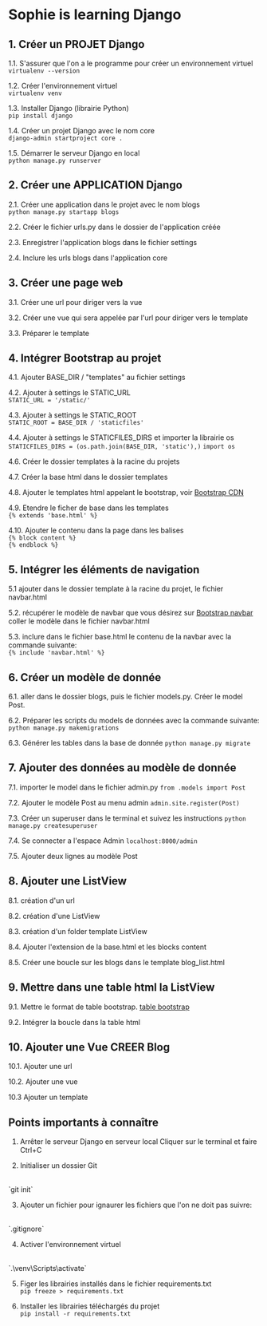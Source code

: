 # Sophie is learning Django

## 1. Créer un PROJET Django

1.1. S'assurer que l'on a le programme pour créer un environnement virtuel 
</br>
`virtualenv --version`

1.2. Créer l'environnement virtuel
</br>
`virtualenv venv`

1.3. Installer Django (librairie Python)
</br>
`pip install django`

1.4. Créer un projet Django avec le nom core
</br>
`django-admin startproject core .`

1.5. Démarrer le serveur Django en local
</br>
`python manage.py runserver`


## 2. Créer une APPLICATION Django

2.1. Créer une application dans le projet avec le nom blogs
</br>
`python manage.py startapp blogs`

2.2. Créer le fichier urls.py dans le dossier de l'application créée

2.3. Enregistrer l'application blogs dans le fichier settings 

2.4. Inclure les urls blogs dans l'application core


## 3. Créer une page web

3.1. Créer une url pour diriger vers la vue

3.2. Créer une vue qui sera appelée par l'url pour diriger vers le template

3.3. Préparer le template

## 4. Intégrer Bootstrap au projet

4.1. Ajouter BASE_DIR / "templates" au fichier settings

4.2. Ajouter à settings le STATIC_URL</br>
`STATIC_URL = '/static/'`

4.3. Ajouter à settings le STATIC_ROOT</br>
`STATIC_ROOT = BASE_DIR / 'staticfiles'`

4.4. Ajouter à settings le STATICFILES_DIRS et importer la librairie os
`STATICFILES_DIRS = (os.path.join(BASE_DIR, 'static'),)`
`import os`

4.6. Créer le dossier templates à la racine du projets

4.7. Créer la base html dans le dossier templates

4.8. Ajouter le templates html appelant le bootstrap, voir [Bootstrap CDN](https://www.bootstrapcdn.com/)

4.9. Etendre le ficher de base dans les templates</br>
`{% extends 'base.html' %}`

4.10. Ajouter le contenu dans la page dans les balises</br>
`{% block content %}`</br>
`{% endblock %}`

## 5. Intégrer les éléments de navigation

5.1 ajouter dans le dossier template à la racine du projet, le fichier navbar.html

5.2. récupérer le modèle de navbar que vous désirez sur [Bootstrap navbar](https://getbootstrap.com/docs/4.3/components/navbar/) coller le modèle dans le fichier navbar.html

5.3. inclure dans le fichier base.html le contenu de la navbar avec la commande suivante:</br>
`{% include 'navbar.html' %}`

## 6. Créer un modèle de donnée

6.1. aller dans le dossier blogs, puis le fichier models.py. Créer le model Post.

6.2. Préparer les scripts du models de données avec la commande suivante:
`python manage.py makemigrations`

6.3. Générer les tables dans la base de donnée
`python manage.py migrate`

## 7. Ajouter des données au modèle de donnée

7.1. importer le model dans le fichier admin.py
`from .models import Post`

7.2. Ajouter le modèle Post au menu admin
`admin.site.register(Post)`

7.3. Créer un superuser dans le terminal et suivez les instructions
`python manage.py createsuperuser`

7.4. Se connecter a l'espace Admin
`localhost:8000/admin`

7.5. Ajouter deux lignes au modèle Post

## 8. Ajouter une ListView

8.1. création d'un url

8.2. création d'une ListView

8.3. création d'un folder template ListView

8.4. Ajouter l'extension de la base.html et les blocks content

8.5. Créer une boucle sur les blogs dans le template blog_list.html

## 9. Mettre dans une table html la ListView

9.1. Mettre le format de table bootstrap. [table bootstrap](https://getbootstrap.com/docs/4.0/content/tables/)

9.2. Intégrer la boucle dans la table html 

## 10. Ajouter une Vue CREER Blog

10.1. Ajouter une url

10.2. Ajouter une vue

10.3 Ajouter un template

## Points importants à connaître

1. Arrêter le serveur Django en serveur local
Cliquer sur le terminal et faire Ctrl+C

2. Initialiser un dossier Git
</br>
`git init`

3. Ajouter un fichier pour ignaurer les fichiers que l'on ne doit pas suivre:
</br>
`.gitignore`

4. Activer l'environnement virtuel
</br>
`.\venv\Scripts\activate`

5. Figer les librairies installés dans le fichier requirements.txt</br>
`pip freeze > requirements.txt`

6. Installer les librairies téléchargés du projet</br>
`pip install -r requirements.txt`